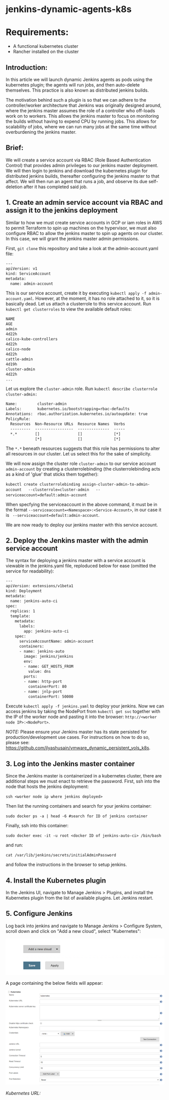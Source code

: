 # jenkins-dynamic-agents-k8s

# Requirements:
- A functional kubernetes cluster
- Rancher installed on the cluster

## Introduction:

In this article we will launch dynamic Jenkins agents as pods using the kubernetes plugin; the agents will run jobs, and then auto-delete themselves. This practice is also known as distributed jenkins builds.

The motivation behind such a plugin is so that we can adhere to the controller/worker architecture that Jenkins was originally designed around, where the jenkins master assumes the role of a controller who off-loads work on to workers. This allows the jenkins master to focus on monitoring the builds without having to expend CPU by running jobs. This allows for scalability of jobs, where we can run many jobs at the same time without overburdening the jenkins master.

## Brief:

We will create a service account via RBAC (Role Based Authentication Control) that provides admin privileges to our jenkins master deployment. We will then login to jenkins and download the kubernetes plugin for distributed jenkins builds, thereafter configuring the jenkins master to that affect. We will then run an agent that runs a job, and observe its due self-deletion after it has completed said job.

## 1. Create an admin service account via RBAC and assign it to the jenkins deployment

Similar to how we must create service accounts in GCP or iam roles in AWS to permit Terraform to spin up machines on the hypervisor, we must also configure RBAC to allow the jenkins master to spin up agents on our cluster. In this case, we will grant the jenkins master admin permissions.

First, `git clone` this repository and take a look at the admin-account.yaml file:

```
---
apiVersion: v1
kind: ServiceAccount
metadata:
  name: admin-account
```

This is our service account, create it by executing `kubectl apply -f admin-account.yaml`. However, at the moment, it has no role attached to it, so it is basically dead. Let us attach a clusterrole to this service account. Run `kubectl get clusterroles` to view the available default roles:

```
NAME                                                                   AGE
admin                                                                  4d22h
calico-kube-controllers                                                4d22h
calico-node                                                            4d22h
cattle-admin                                                           4d19h
cluster-admin                                                          4d22h
...
```

Let us explore the `cluster-admin` role. Run `kubectl describe clusterrole cluster-admin:`

```
Name:         cluster-admin
Labels:       kubernetes.io/bootstrapping=rbac-defaults
Annotations:  rbac.authorization.kubernetes.io/autoupdate: true
PolicyRule:
  Resources  Non-Resource URLs  Resource Names  Verbs
  ---------  -----------------  --------------  -----
  *.*        []                 []              [*]
             [*]                []              [*]
 ```

The `*.*` beneath resources suggests that this role has permissions to alter all resources in our cluster. Let us select this for the sake of simplicity.

We will now assign the cluster role `cluster-admin` to our service account `admin-account` by creating a clusterrolebinding (the clusterrolebinding acts as a kind of 'glue' that sticks them together):

`kubectl create clusterrolebinding assign-cluster-admin-to-admin-account   --clusterrole=cluster-admin   --serviceaccount=default:admin-account`

When specfying the serviceaccount in the above command, it must be in the format `--serviceaccount=<Namespace>:<Service-Account>`, in our case it is ` --serviceaccount=default:admin-account`.

We are now ready to deploy our jenkins master with this service account.

## 2. Deploy the Jenkins master with the admin service account

The syntax for deploying a jenkins master with a service account is viewable in the jenkins.yaml file, reploduced below for ease (omitted the service for readability):

```
---
apiVersion: extensions/v1beta1
kind: Deployment
metadata:
  name: jenkins-auto-ci
spec:
  replicas: 1
  template:
    metadata:
      labels:
        app: jenkins-auto-ci
    spec:
      serviceAccountName: admin-account
      containers:
      - name: jenkins-auto
        image: jenkins/jenkins
        env:
        - name: GET_HOSTS_FROM
          value: dns
        ports:
        - name: http-port
          containerPort: 80
        - name: jnlp-port
          containerPort: 50000
```

Execute `kubectl apply -f jenkins.yaml` to deploy your jenkins. Now we can access jenkins by taking the NodePort from `kubectl get svc` together with the IP of the worker node and pasting it into the browser: `http://<worker node IP>:<NodePort>`.

*NOTE:* Please ensure your Jenkins master has its state persisted for production/development use cases. For instructions on how to do so, please see: https://github.com/ilyashusain/vmware_dynamic_persistent_vols_k8s.

## 3. Log into the Jenkins master container

Since the Jenkins master is containerized in a kubernetes cluster, there are additional steps we must enact to retrieve the password. First, ssh into the node that hosts the jenkins deployment:

`ssh <worker node ip where jenkins deployed>`
  
Then list the running containers and search for your jenkins container:

`sudo docker ps -a | head -6 #search for ID of jenkins container`

Finally, ssh into this container:

`sudo docker exec -it -u root <docker ID of jenkins-auto-ci> /bin/bash`

and run:

`cat /var/lib/jenkins/secrets/initialAdminPassword`

and follow the instructions in the browser to setup jenkins.

## 4. Install the Kubernetes plugin

In the Jenkins UI, navigate to Manage Jenkins > Plugins, and install the Kubernetes plugin from the list of available plugins. Let Jenkins restart.

## 5. Configure Jenkins

Log back into jenkins and navigate to Manage Jenkins > Configure System, scroll down and click on "Add a new cloud", select "Kubernetes":

![Alt text](newcloud.png)

A page containing the below fields will appear:

![Alt text](k8s1.png)

*Kubernetes URL:*
